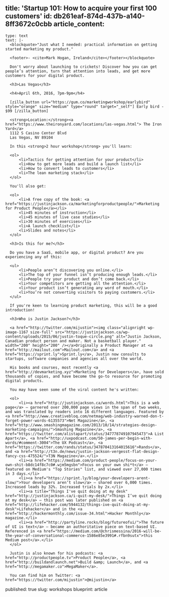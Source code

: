 title: 'Startup 101: How to acquire your first 100 customers'
id: db261eaf-874d-437b-a140-8ff3672c0cbb
article_content:
  -
    type: text
    text: |-
      <blockquote>"Just what I needed: practical information on getting started marketing my product."

      <footer>- <cite>Mark Hogan, Ireland</cite></footer></blockquote>

      Don't worry about launching to crickets! Discover how you can get people’s attention, turn that attention into leads, and get more customers for your digital product.

      <h3>Las Vegas</h3>

      <h4>April 6th, 2016, 7pm-9pm</h4>

      [zilla_button url="https://gum.co/marketingworkshop/earlybird" style="orange" size="medium" type="round" target="_self"] Early bird - $99 [/zilla_button]

      <strong>Location:</strong><a href="https://www.theironyard.com/locations/las-vegas.html"> The Iron Yard</a>
      1112 S Casino Center Blvd
      Las Vegas, NV 89104

      In this <strong>2 hour workshop</strong> you'll learn:

      <ol>
          <li>Tactics for getting attention for your product</li>
          <li>How to get more leads and build a launch list</li>
          <li>How to convert leads to customers</li>
          <li>The lean marketing stack</li>
      </ol>

      You'll also get:

      <ol>
          <li>A free copy of the book: <a href="https://justinjackson.ca/marketingforproductpeople/">Marketing for Product People</a></li>
          <li>45 minutes of instruction</li>
          <li>45 minutes of live case studies</li>
          <li>30 minutes of exercises</li>
          <li>A launch checklist</li>
          <li>Slides and notes</li>
      </ol>

      <h3>Is this for me?</h3>

      Do you have a SaaS, mobile app, or digital product? Are you experiencing any of this:

      <ul>
          <li>People aren’t discovering you online.</li>
          <li>The top of your funnel isn’t producing enough leads.</li>
          <li>People try your product and don’t come back.</li>
          <li>Your competitors are getting all the attention.</li>
          <li>Your product isn’t generating any word of mouth.</li>
          <li>You’re not converting visitors to paying customers.</li>
      </ul>

      If you're keen to learning product marketing, this will be a good introduction!

      <h3>Who is Justin Jackson?</h3>

      <a href="http://twitter.com/mijustin"><img class="alignright wp-image-1167 size-full" src="https://justinjackson.ca/wp-content/uploads/2015/06/justin-toque-circle.png" alt="Justin Jackson, Canadian product person and maker. Not a basketball player." width="200" height="200" /></a>Originally a Product Manager at <a href="http://mailout.com">Mailout.com</a> and <a href="https://sprint.ly">Sprint.ly</a>, Justin now consults to startups, software companies and agencies all over the world.

      His books and courses, most recently <a href="http://devmarketing.xyz">Marketing for Developers</a>, have sold thousands of copies, and have become the go-to resource for promoting digital products.

      You may have seen some of the viral content he's written:

      <ol>
          <li><a href="http://justinjackson.ca/words.html">This is a web page</a> – garnered over 200,000 page views in the span of two weeks, and was translated by readers into 16 different languages. Featured by <a href="http://www.creativebloq.com/netmag/web-industry-warned-don-t-forget-power-words-6135573">Net Magazine</a>, <a href="http://www.smashingmagazine.com/2013/10/14/strategies-design-marketing-campaigns/">Smashing Magazine</a>, <a href="https://twitter.com/alistapart/status/347778749107945473">A List Apart</a>, <a href="http://uxpodcast.com/50-james-per-begin-with-words/#comment-3004">The UX Podcast</a>, <a href="https://twitter.com/rands/status/347870413164015616">Rands</a>, and <a href="http://t3n.de/news/justin-jackson-vergesst-flat-design-fancy-css-475524/">T3N Magazine</a>.</li>
          <li><a href="https://medium.com/product-people/focus-on-your-own-shit-b8dc14f8c7c0#.wjm5mgsbn">Focus on your own shi*t</a> – featured on Medium's "Top Stories" list, and viewed over 27,000 times in 3 days.</li>
          <li><a href="https://sprint.ly/blog/your-developers-arent-slow/">Your developers aren’t slow</a> – shared over 6,000 times. Increased leads by 32%. Increased trials by 2x.</li>
          <li><a title="Things I've quit doing at my desk" href="http://justinjackson.ca/i-quit-my-desk/">Things I’ve quit doing at my desk</a> – this post was later published on <a href="http://lifehacker.com/5944132/things-ive-quit-doing-at-my-desk">Lifehacker</a> and in the <a href="http://hackermonthly.com/issue-34.html">Hacker Monthly</a> magazine.</li>
          <li><a href="http://partyline.rocks/blog/futureofui/">The future of UI is text</a> – became an authoritative piece on text-based UI. Referenced in <a href="https://medium.com/@chrismessina/2016-will-be-the-year-of-conversational-commerce-1586e85e3991#.rfbn9sutx">this Medium post</a>.</li>
      </ol>

      Justin is also known for his podcasts: <a href="http://productpeople.tv">Product People</a>, <a href="http://buildandlaunch.net">Build &amp; Launch</a>, and <a href="http://megamaker.co">MegaMaker</a>.

      You can find him on Twitter: <a href="https://twitter.com/mijustin">@mijustin</a>
published: true
slug: workshops
blueprint: article
